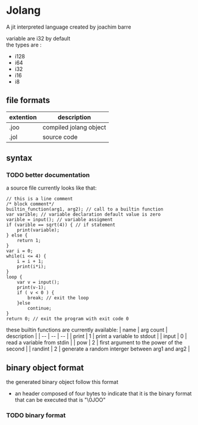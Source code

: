 # Jolang

A jit interpreted language created by joachim barre
 
variable are i32 by default<br>
the types are : 
 - i128
 - i64
 - i32
 - i16
 - i8


## file formats

| extention | description            |
| --        | --                     |
| .joo      | compiled jolang object |
| .jol      | source code            |

## syntax

### TODO better documentation

a source file currently looks like that: <br>
```
// this is a line comment
/* block comment*/
builtin_function(arg1, arg2); // call to a builtin function
var varible; // variable declaration default value is zero
varible = input(); // variable assigment
if (varible == sqrt(4)) { // if statement
    print(variable); 
} else {
    return 1;
}
var i = 0;
while(i <= 4) {
    i = i + 1;
    print(i*i);
}
loop {
    var v = input();
    print(v-1);
    if ( v < 0 ) {
        break; // exit the loop
    }else 
        continue;
}
return 0; // exit the program with exit code 0
```

these builtin functions are currently available: 
| name    | arg count | description                                      |
| --      | --        | --                                               |
| print   | 1         | print a variable to stdout                       |
| input   | 0         | read a variable from stdin                       |
| pow     | 2         | first argument to the power of the second        |
| randint | 2         | generate a random interger between arg1 and arg2 |

## binary object format

the generated binary object follow this format

- an header composed of four bytes to indicate that it is the binary format that can be executed that is "\0JOO"
### TODO binary format

